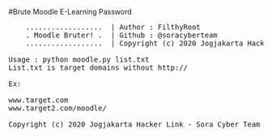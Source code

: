 #Brute Moodle E-Learning Password
<pre>
    ..................  | Author : FilthyRoot
    . Moodle Bruter! .  | Github : @soracyberteam
    ..................  | Copyright (c) 2020 Jogjakarta Hacker Link
    
Usage : python moodle.py list.txt
List.txt is target domains without http://

Ex: 

www.target.com
www.target2.com/moodle/

Copyright (c) 2020 Jogjakarta Hacker Link - Sora Cyber Team
